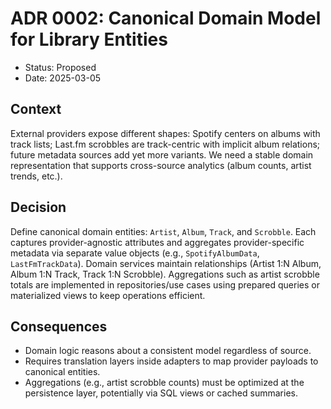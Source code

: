 # ADR 0002: Canonical Domain Model for Library Entities

- Status: Proposed
- Date: 2025-03-05

## Context
External providers expose different shapes: Spotify centers on albums with track lists; Last.fm scrobbles are track-centric with implicit album relations; future metadata sources add yet more variants. We need a stable domain representation that supports cross-source analytics (album counts, artist trends, etc.).

## Decision
Define canonical domain entities: `Artist`, `Album`, `Track`, and `Scrobble`. Each captures provider-agnostic attributes and aggregates provider-specific metadata via separate value objects (e.g., `SpotifyAlbumData`, `LastFmTrackData`). Domain services maintain relationships (Artist 1:N Album, Album 1:N Track, Track 1:N Scrobble). Aggregations such as artist scrobble totals are implemented in repositories/use cases using prepared queries or materialized views to keep operations efficient.

## Consequences
- Domain logic reasons about a consistent model regardless of source.
- Requires translation layers inside adapters to map provider payloads to canonical entities.
- Aggregations (e.g., artist scrobble counts) must be optimized at the persistence layer, potentially via SQL views or cached summaries.
